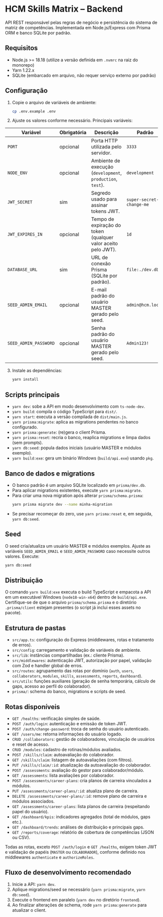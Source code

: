 # HCM Skills Matrix – Backend

API REST responsável pelas regras de negócio e persistência do sistema de matriz de competências. Implementada em
Node.js/Express com Prisma ORM e banco SQLite por padrão.

## Requisitos
- Node.js >= 18.18 (utilize a versão definida em `.nvmrc` na raiz do monorepo)
- Yarn 1.22.x
- SQLite (embarcado em arquivo, não requer serviço externo por padrão)

## Configuração
1. Copie o arquivo de variáveis de ambiente:
   ```bash
   cp .env.example .env
   ```
2. Ajuste os valores conforme necessário. Principais variáveis:

| Variável             | Obrigatória | Descrição                                                     | Padrão        |
| -------------------- | ----------- | ------------------------------------------------------------- | ------------- |
| `PORT`               | opcional    | Porta HTTP utilizada pelo servidor.                           | `3333`        |
| `NODE_ENV`           | opcional    | Ambiente de execução (`development`, `production`, `test`).   | `development` |
| `JWT_SECRET`         | sim         | Segredo usado para assinar tokens JWT.                        | `super-secret-change-me` |
| `JWT_EXPIRES_IN`     | opcional    | Tempo de expiração do token (qualquer valor aceito pelo JWT). | `1d`          |
| `DATABASE_URL`       | sim         | URL de conexão Prisma (SQLite por padrão).                    | `file:./dev.db` |
| `SEED_ADMIN_EMAIL`   | opcional    | E-mail padrão do usuário MASTER gerado pelo seed.             | `admin@hcm.local` |
| `SEED_ADMIN_PASSWORD`| opcional    | Senha padrão do usuário MASTER gerado pelo seed.              | `Admin123!`   |

3. Instale as dependências:
   ```bash
   yarn install
   ```

## Scripts principais
- `yarn dev`: sobe a API em modo desenvolvimento com `ts-node-dev`.
- `yarn build`: compila o código TypeScript para `dist/`.
- `yarn start`: executa a versão compilada de `dist/main.js`.
- `yarn prisma:migrate`: aplica as migrations pendentes no banco configurado.
- `yarn prisma:generate`: (re)gera o client Prisma.
- `yarn prisma:reset`: recria o banco, reaplica migrations e limpa dados (sem prompts).
- `yarn db:seed`: popula dados iniciais (usuário MASTER e módulos exemplo).
- `yarn build:exe`: gera um binário Windows (`build/api.exe`) usando `pkg`.

## Banco de dados e migrations
- O banco padrão é um arquivo SQLite localizado em `prisma/dev.db`.
- Para aplicar migrations existentes, execute `yarn prisma:migrate`.
- Para criar uma nova migration após alterar `prisma/schema.prisma`:
  ```bash
  yarn prisma migrate dev --name minha-migration
  ```
- Se precisar recomeçar do zero, use `yarn prisma:reset` e, em seguida, `yarn db:seed`.

## Seed
O seed cria/atualiza um usuário MASTER e módulos exemplos. Ajuste as variáveis `SEED_ADMIN_EMAIL` e `SEED_ADMIN_PASSWORD` caso
necessite outros valores. Execute:
```bash
yarn db:seed
```

## Distribuição
O comando `yarn build:exe` executa o build TypeScript e empacota a API em um executável Windows (`node18-win-x64`) dentro de
`build/api.exe`. Certifique-se de que o arquivo `prisma/schema.prisma` e o diretório `.prisma/client` estejam presentes (o
script já inclui esses assets no pacote).

## Estrutura de pastas
- `src/app.ts`: configuração do Express (middlewares, rotas e tratamento de erros).
- `src/config`: carregamento e validação de variáveis de ambiente.
- `src/lib`: instâncias compartilhadas (ex.: cliente Prisma).
- `src/middlewares`: autenticação JWT, autorização por papel, validação com Zod e handler global de erros.
- `src/routes`: agrupamento das rotas por domínio (`auth`, `users`, `collaborators`, `modules`, `skills`, `assessments`,
  `reports`, `dashboard`).
- `src/utils`: funções auxiliares (geração de senha temporária, cálculo de gaps, acesso ao perfil do colaborador).
- `prisma/`: schema do banco, migrations e scripts de seed.

## Rotas disponíveis
- `GET /healths`: verificação simples de saúde.
- `POST /auth/login`: autenticação e emissão de token JWT.
- `POST /auth/change-password`: troca de senha do usuário autenticado.
- `GET /users/me`: retorna informações do usuário logado.
- `CRUD /collaborators`: gestão de colaboradores, vinculação de usuários e reset de acesso.
- `CRUD /modules`: cadastro de rotinas/módulos avaliados.
- `POST /skills/claim`: autoavaliação do colaborador.
- `GET /skills/claim`: listagem de autoavaliações (com filtros).
- `PUT /skills/claim/:id`: atualização da autoavaliação do colaborador.
- `POST /assessments`: avaliação do gestor para colaborador/módulo.
- `GET /assessments`: lista avaliações por colaborador.
- `POST /assessments/career-plans`: cria planos de carreira vinculados a módulos.
- `PUT /assessments/career-plans/:id`: atualiza plano de carreira.
- `DELETE /assessments/career-plans/:id`: remove plano de carreira e módulos associados.
- `GET /assessments/career-plans`: lista planos de carreira (respeitando papel do usuário).
- `GET /dashboard/kpis`: indicadores agregados (total de módulos, gaps etc.).
- `GET /dashboard/trends`: análises de distribuição e principais gaps.
- `GET /reports/coverage`: relatório de cobertura de competências (JSON ou CSV).

Todas as rotas, exceto `POST /auth/login` e `GET /healths`, exigem token JWT e validação de papéis (`MASTER` ou
`COLABORADOR`), conforme definido nos middlewares `authenticate` e `authorizeRoles`.

## Fluxo de desenvolvimento recomendado
1. Inicie a API: `yarn dev`.
2. Aplique migrations/seed se necessário (`yarn prisma:migrate`, `yarn db:seed`).
3. Execute o frontend em paralelo (`yarn dev` no diretório `frontend`).
4. Ao finalizar alterações de schema, rode `yarn prisma:generate` para atualizar o client.
